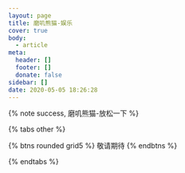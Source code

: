 ```yaml
---
layout: page
title: 磨叽熊猫-娱乐
cover: true
body:
  - article
meta:
  header: []
  footer: []
  donate: false
sidebar: []
date: 2020-05-05 18:26:28
---
```


{% note success, 磨叽熊猫-放松一下 %}

{% tabs other %}

<!-- tab 敬请期待 -->

{% btns rounded grid5 %}
<a>
  <i class="fas fa-fan"></i>敬请期待
</a>
{% endbtns %}

<!-- endtab -->

{% endtabs %}
